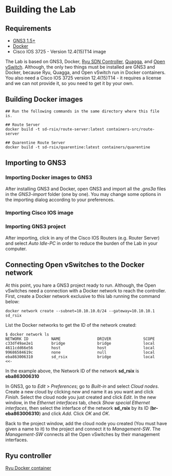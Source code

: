 # Building the Lab

## Requirements

* [GNS3 1.5+](https://www.gns3.com)
* [Docker](https://www.docker.com/)
* Cisco IOS 3725 - Version 12.4(15)T14 image

The Lab is based on GNS3, Docker, [Ryu SDN Controller](https://osrg.github.io/ryu/), [Quagga](http://www.nongnu.org/quagga/), and [Open vSwitch](http://openvswitch.org/). Although, the only two things must be installed are GNS3 and Docker, because Ryu, Quagga, and Open vSwitch run in Docker containers. You also need a Cisco IOS 3725 version 12.4(15)T14 - it requires a license and we can not provide it, so you need to get it by your own.

## Building Docker images

```
## Run the following commands in the same directory where this file is.

## Route Server
docker build -t sd-rsix/route-server:latest containers-src/route-server

## Quarentine Route Server
docker build -t sd-rsix/quarentine:latest containers/quarentine
```


## Importing to GNS3

### Importing Docker images to GNS3

After installing GNS3 and Docker, open GNS3 and import all the _.gns3a_ files in the _GNS3-import_ folder (one by one). You may change some options in the importing dialog according to your preferences.


### Importing Cisco IOS image

### Importing GNS3 project

After importing, click in any of the Cisco IOS Routers (e.g. Router Server) and select _Auto Idle-PC_ in order to reduce the burden of the Lab in your computer.


## Connecting Open vSwitches to the Docker network

At this point, you hare a GNS3 project ready to run. Although, the Open vSwitches need a connection with a Docker network to reach the controller. First, create a Docker network exclusive to this lab running the command below:

```
docker network create --subnet=10.10.10.0/24 --gateway=10.10.10.1 sd_rsix
```

List the Docker networks to get the ID of the network created:

```
$ docker network ls
NETWORK ID          NAME                DRIVER              SCOPE
c33df49ae2e1        bridge              bridge              local
4611cdd66e56        host                host                local
99686584619c        none                null                local
eba863006310        sd_rsix             bridge              local    <<-
```

In the example above, the Network ID of the network __sd_rsix__ is __eba863006310__

In GNS3, go to _Edit_ > _Preferences_; go to _Built-in_ and select _Cloud nodes_. Create a new cloud by clicking _new_ and name it as you want and click _Finish_. Select the cloud node you just created and click _Edit_. In the new window, in the _Ethernet interfaces_ tab, check _Show special Ethernet interfaces_, then select the interface of the network __sd_rsix__ by its ID (__br-eba863006310__) and click _Add_. Click _OK_ and _OK_.

Back to the project window, add the cloud node you created (You must have given a name to it) to the project and connect it to _Management-SW_. The _Management-SW_ connects all the Open vSwitches by their management interfaces.


## Ryu controller

[Ryu Docker container](https://store.docker.com/community/images/osrg/ryu)
